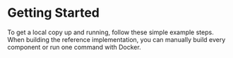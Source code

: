 # Getting Started

To get a local copy up and running, follow these simple example steps. When building the reference implementation, you can manually build every component or run one command with Docker.
